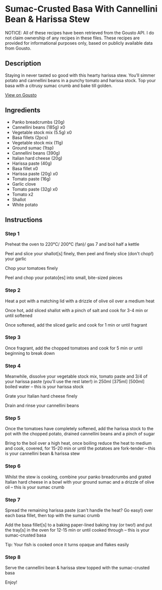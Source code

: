 # Sumac-Crusted Basa With Cannellini Bean & Harissa Stew

NOTICE: All of these recipes have been retrieved from the Gousto API. I do not claim ownership of any recipes in these files. These recipes are provided for informational purposes only, based on publicly available data from Gousto.

## Description

Staying in never tasted so good with this hearty harissa stew. You’ll simmer potato and cannellini beans in a punchy tomato and harissa stock. Top your basa with a citrusy sumac crumb and bake till golden.

[View on Gousto](https://www.gousto.co.uk/recipes/cookbook/sumac-crusted-basa-with-cannellini-bean-harissa-stew)

## Ingredients

- Panko breadcrumbs (20g)
- Cannellini beans (185g) x0
- Vegetable stock mix (5.5g) x0
- Basa fillets (2pcs)
- Vegetable stock mix (11g)
- Ground sumac (1tsp)
- Cannellini beans (390g)
- Italian hard cheese (20g)
- Harissa paste (40g)
- Basa fillet x0
- Harissa paste (20g) x0
- Tomato paste (16g)
- Garlic clove
- Tomato paste (32g) x0
- Tomato x2
- Shallot
- White potato

## Instructions


### Step 1

Preheat the oven to 220°C/ 200°C (fan)/ gas 7 and boil half a kettle

Peel and slice your shallot[s]<span class="text-danger"> </span>finely, then peel and finely slice (don't chop!) your garlic

Chop your tomatoes finely

Peel and chop your potato[es]<span class="text-danger"> </span>into small, bite-sized pieces


### Step 2

Heat a pot with a matching lid with a drizzle of olive oil over a medium heat

Once hot, add sliced shallot with a pinch of salt and cook for 3-4 min or until softened

Once softened, add the sliced garlic and cook for 1 min or until fragrant


### Step 3

Once fragrant, add the chopped tomatoes and cook for 5 min or until beginning to break down


### Step 4

Meanwhile, dissolve your vegetable stock mix, tomato paste and 3/4 of your harissa paste (you'll use the rest later!) in 250ml <span class="text-purple">[375ml] </span><span class="text-danger">[500ml] </span>boiled water – this is your harissa stock

Grate your Italian hard cheese finely

Drain and rinse your cannellini beans


### Step 5

Once the tomatoes have completely softened, add the harissa stock to the pot with the chopped potato, drained cannellini beans and a pinch of sugar

Bring to the boil over a high heat, once boiling reduce the heat to medium and cook, covered, for 15-20 min or until the potatoes are fork-tender – this is your cannellini bean & harissa stew


### Step 6

Whilst the stew is cooking, combine your panko breadcrumbs and grated Italian hard cheese in a bowl with your ground sumac and a drizzle of olive oil – this is your sumac crumb


### Step 7

Spread the remaining harissa paste (can't handle the heat? Go easy!) over each basa fillet, then top with the sumac crumb

Add the basa fillet[s] to a baking paper-lined baking tray (or two!) and put the tray[s] in the oven for 12-15 min or until cooked through – this is your sumac-crusted basa

Tip: Your fish is cooked once it turns opaque and flakes easily

### Step 8

Serve the cannellini bean & harissa stew topped with the sumac-crusted basa

Enjoy!

